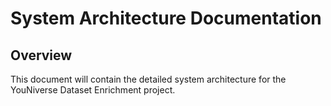 # System Architecture Documentation

## Overview
This document will contain the detailed system architecture for the YouNiverse Dataset Enrichment project.

<!-- To be populated by system-architect -->